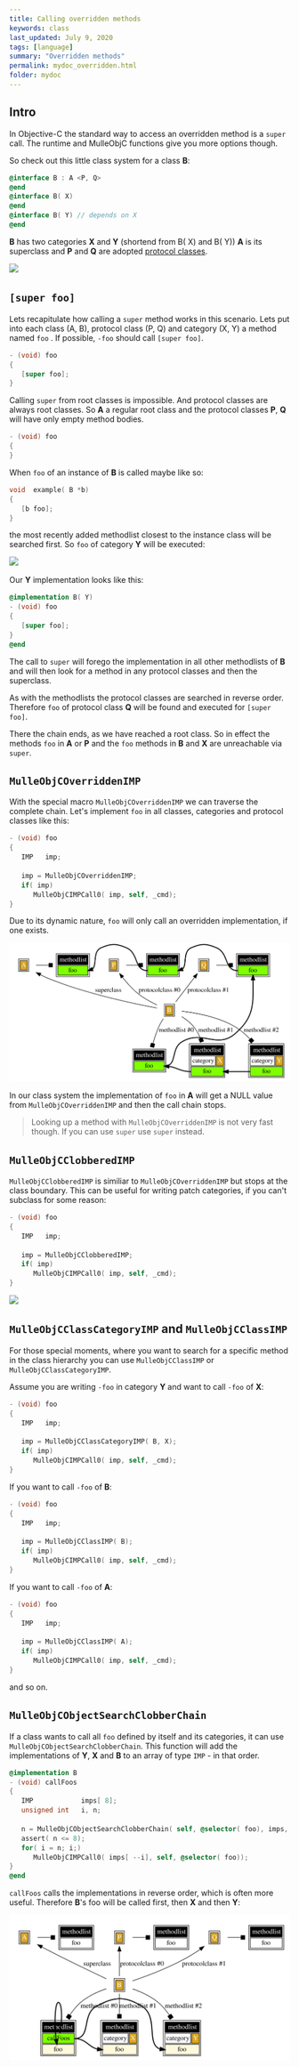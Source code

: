 ```yaml
---
title: Calling overridden methods
keywords: class
last_updated: July 9, 2020
tags: [language]
summary: "Overridden methods"
permalink: mydoc_overridden.html
folder: mydoc
---
```


## Intro

In Objective-C the standard way to access an overridden method is a
`super` call. The runtime and MulleObjC functions give you more options though.

So check out this little class system for a class **B**:

``` objective-c
@interface B : A <P, Q>
@end
@interface B( X)
@end
@interface B( Y) // depends on X
@end
```

**B** has two categories **X** and **Y** (shortend from B( X) and B( Y))
**A** is its superclass and
**P** and **Q** are adopted [protocol classes](mydoc_protocolclass.html).

![](../images/class-system.svg)


## `[super foo]`

Lets recapitulate how calling a `super` method works in this scenario.
Lets put into each class (A, B), protocol class (P, Q) and
category (X, Y) a method named `foo` . If possible, `-foo` should call
`[super foo]`.

```objective-c
- (void) foo
{
   [super foo];
}
```

Calling `super` from root classes is impossible. And protocol classes are
always root classes. So **A** a regular root class and
the protocol classes **P**, **Q** will have only empty method bodies.


```objective-c
- (void) foo
{
}
```

When `foo` of an instance of **B** is called maybe like so:

``` objective-c
void  example( B *b)
{
   [b foo];
}
```

the most recently added methodlist closest to the instance class will be
searched first. So `foo` of category **Y** will be executed:

![](../images/super.svg)

Our **Y** implementation looks like this:

```objective-c
@implementation B( Y)
- (void) foo
{
   [super foo];
}
@end
```

The call to `super` will forego the implementation in all other methodlists
of **B** and will then look for a method in any protocol classes and then
the superclass.

As with the methodlists the protocol classes are searched in reverse order.
Therefore `foo` of protocol class **Q** will be found and executed for
`[super foo]`.

There the chain ends, as we have reached a root class. So in effect the
methods `foo` in **A** or **P** and the `foo` methods in **B** and **X** are
unreachable via `super`.


## `MulleObjCOverriddenIMP`

With the special macro `MulleObjCOverriddenIMP` we can traverse the complete
chain. Let's implement `foo` in all classes, categories and protocol classes
like this:

```objective-c
- (void) foo
{
   IMP   imp;

   imp = MulleObjCOverriddenIMP;
   if( imp)
      MulleObjCIMPCall0( imp, self, _cmd);
}
```


Due to its dynamic nature, `foo` will only call an overridden implementation, if
one exists.

![](images/overridden.svg)

In our class system the implementation of `foo` in **A** will get a NULL value
from `MulleObjCOverriddenIMP` and then the call chain stops.

> Looking up a method with `MulleObjCOverriddenIMP` is not very fast though.
> If you can use `super` use `super` instead.


## `MulleObjCClobberedIMP`


`MulleObjCClobberedIMP` is similiar to `MulleObjCOverriddenIMP` but stops at
the class boundary. This can be useful for writing patch categories, if you
can't subclass for some reason:

``` objective-c
- (void) foo
{
   IMP   imp;

   imp = MulleObjCClobberedIMP;
   if( imp)
      MulleObjCIMPCall0( imp, self, _cmd);
}
```


![](../images/clobbered.svg)



## `MulleObjCClassCategoryIMP` and `MulleObjCClassIMP`


For those special moments, where you want to search for a specific method
in the class hierarchy you can use `MulleObjCClassIMP` or
`MulleObjCClassCategoryIMP`.

Assume you are writing `-foo` in category **Y** and want to call `-foo` of
**X**:

``` objective-c
- (void) foo
{
   IMP   imp;

   imp = MulleObjCClassCategoryIMP( B, X);
   if( imp)
      MulleObjCIMPCall0( imp, self, _cmd);
}
```

If you want to call `-foo` of **B**:

``` objective-c
- (void) foo
{
   IMP   imp;

   imp = MulleObjCClassIMP( B);
   if( imp)
      MulleObjCIMPCall0( imp, self, _cmd);
}
```


If you want to call `-foo` of **A**:

``` objective-c
- (void) foo
{
   IMP   imp;

   imp = MulleObjCClassIMP( A);
   if( imp)
      MulleObjCIMPCall0( imp, self, _cmd);
}
```

and so on.


## `MulleObjCObjectSearchClobberChain`

If a class wants to call all `foo` defined by itself and its categories,
it can use `MulleObjCObjectSearchClobberChain`.
This function will add the implementations of **Y**, **X** and **B** to an
array of type `IMP` - in that order.

``` objective-c
@implementation B
- (void) callFoos
{
   IMP            imps[ 8];
   unsigned int   i, n;

   n = MulleObjCObjectSearchClobberChain( self, @selector( foo), imps, 8);
   assert( n <= 8);
   for( i = n; i;)
      MulleObjCIMPCall0( imps[ --i], self, @selector( foo));
}
@end
```

`callFoos` calls the implementations in reverse order, which is often more
useful. Therefore **B**'s foo will be called first, then **X** and then **Y**:

![](images/chain.svg)


